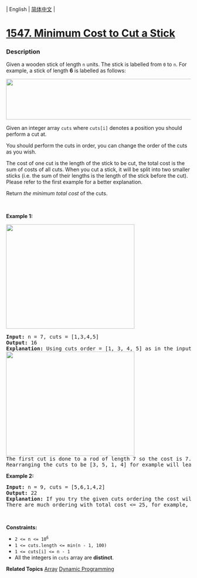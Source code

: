 | English | [简体中文](README.md) |

# [1547. Minimum Cost to Cut a Stick](https://leetcode-cn.com/problems/minimum-cost-to-cut-a-stick)
 ### Description
<p>Given a wooden stick of length <code>n</code> units. The stick is labelled from <code>0</code> to <code>n</code>. For example, a stick of length <strong>6</strong> is labelled as follows:</p>
<img alt="" src="https://assets.leetcode.com/uploads/2020/07/21/statement.jpg" style="width: 521px; height: 111px;" />
<p>Given an integer array <code>cuts</code> where <code>cuts[i]</code> denotes a position you should perform a cut at.</p>

<p>You should perform the cuts in order, you can change the order of the cuts as you wish.</p>

<p>The cost of one cut is the length of the stick to be cut, the total cost is the sum of costs of all cuts. When you cut a stick, it will be split into two smaller sticks (i.e. the sum of their lengths is the length of the stick before the cut). Please refer to the first example for a better explanation.</p>

<p>Return <em>the minimum total cost</em> of the cuts.</p>

<p>&nbsp;</p>
<p><strong>Example 1:</strong></p>
<img alt="" src="https://assets.leetcode.com/uploads/2020/07/23/e1.jpg" style="width: 350px; height: 284px;" />
<pre>
<strong>Input:</strong> n = 7, cuts = [1,3,4,5]
<strong>Output:</strong> 16
<strong>Explanation:</strong> Using cuts order = [1, 3, 4, 5] as in the input leads to the following scenario:
<img alt="" src="https://assets.leetcode.com/uploads/2020/07/21/e11.jpg" style="width: 350px; height: 284px;" />
The first cut is done to a rod of length 7 so the cost is 7. The second cut is done to a rod of length 6 (i.e. the second part of the first cut), the third is done to a rod of length 4 and the last cut is to a rod of length 3. The total cost is 7 + 6 + 4 + 3 = 20.
Rearranging the cuts to be [3, 5, 1, 4] for example will lead to a scenario with total cost = 16 (as shown in the example photo 7 + 4 + 3 + 2 = 16).</pre>

<p><strong>Example 2:</strong></p>

<pre>
<strong>Input:</strong> n = 9, cuts = [5,6,1,4,2]
<strong>Output:</strong> 22
<strong>Explanation:</strong> If you try the given cuts ordering the cost will be 25.
There are much ordering with total cost &lt;= 25, for example, the order [4, 6, 5, 2, 1] has total cost = 22 which is the minimum possible.
</pre>

<p>&nbsp;</p>
<p><strong>Constraints:</strong></p>

<ul>
	<li><code>2 &lt;= n &lt;= 10<sup>6</sup></code></li>
	<li><code>1 &lt;= cuts.length &lt;= min(n - 1, 100)</code></li>
	<li><code>1 &lt;= cuts[i] &lt;= n - 1</code></li>
	<li>All the integers in <code>cuts</code> array are <strong>distinct</strong>.</li>
</ul>

**Related Topics**  [Array](https://leetcode-cn.com/tag/array) [Dynamic Programming](https://leetcode-cn.com/tag/dynamic-programming) 